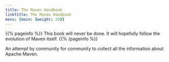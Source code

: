 ```yaml
---
title: The Maven Handbook
linkTitle: The Maven Handbook
menu: {main: {weight: 20}}
---
```


{{% pageinfo %}}
This book will never be done. It will hopefully follow the evolution of Maven itself.
{{% /pageinfo %}}

An attempt by community for community to collect all the information about Apache Maven.